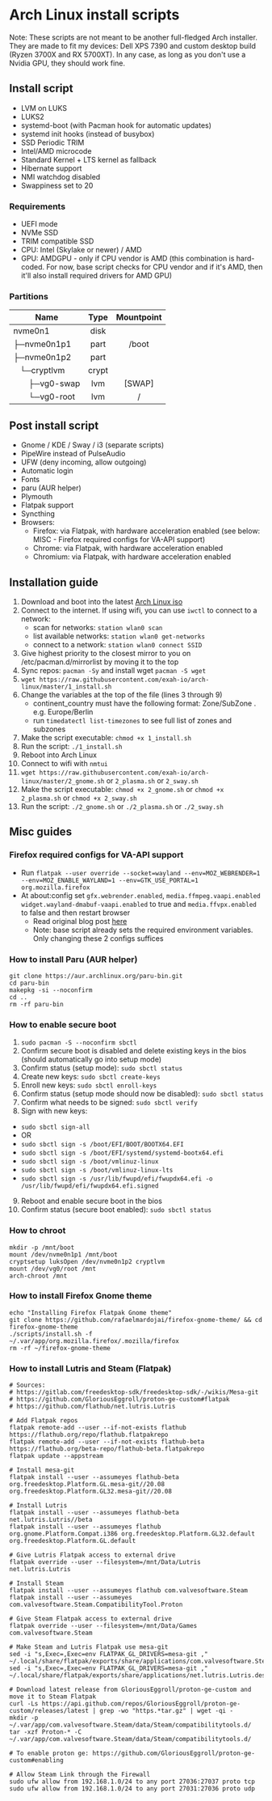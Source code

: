 # Arch Linux install scripts

Note: These scripts are not meant to be another full-fledged Arch installer. They are made to fit my devices: Dell XPS 7390 and custom desktop build (Ryzen 3700X and RX 5700XT). In any case, as long as you don't use a Nvidia GPU, they should work fine.

## Install script

- LVM on LUKS
- LUKS2
- systemd-boot (with Pacman hook for automatic updates)
- systemd init hooks (instead of busybox)
- SSD Periodic TRIM
- Intel/AMD microcode
- Standard Kernel + LTS kernel as fallback
- Hibernate support
- NMI watchdog disabled
- Swappiness set to 20

### Requirements

- UEFI mode
- NVMe SSD
- TRIM compatible SSD
- CPU: Intel (Skylake or newer) / AMD
- GPU: AMDGPU - only if CPU vendor is AMD (this combination is hard-coded. For now, base script checks for CPU vendor and if it's AMD, then it'll also install required drivers for AMD GPU)

### Partitions

| Name                                                 | Type  | Mountpoint |
| ---------------------------------------------------- | :---: | :--------: |
| nvme0n1                                              | disk  |            |
| ├─nvme0n1p1                                          | part  |   /boot    |
| ├─nvme0n1p2                                          | part  |            |
| &nbsp;&nbsp;&nbsp;└─cryptlvm                         | crypt |            |
| &nbsp;&nbsp;&nbsp;&nbsp;&nbsp;&nbsp;&nbsp;├─vg0-swap |  lvm  |   [SWAP]   |
| &nbsp;&nbsp;&nbsp;&nbsp;&nbsp;&nbsp;&nbsp;└─vg0-root |  lvm  |     /      |

## Post install script

- Gnome / KDE / Sway / i3 (separate scripts)
- PipeWire instead of PulseAudio
- UFW (deny incoming, allow outgoing)
- Automatic login
- Fonts
- paru (AUR helper)
- Plymouth
- Flatpak support
- Syncthing
- Browsers:
  - Firefox: via Flatpak, with hardware acceleration enabled (see below: MISC - Firefox required configs for VA-API support)
  - Chrome: via Flatpak, with hardware acceleration enabled
  - Chromium: via Flatpak, with hardware acceleration enabled

## Installation guide

1. Download and boot into the latest [Arch Linux iso](https://www.archlinux.org/download/)
2. Connect to the internet. If using wifi, you can use `iwctl` to connect to a network:
   - scan for networks: `station wlan0 scan`
   - list available networks: `station wlan0 get-networks`
   - connect to a network: `station wlan0 connect SSID`
3. Give highest priority to the closest mirror to you on /etc/pacman.d/mirrorlist by moving it to the top
4. Sync repos: `pacman -Sy` and install wget `pacman -S wget`
5. `wget https://raw.githubusercontent.com/exah-io/arch-linux/master/1_install.sh`
6. Change the variables at the top of the file (lines 3 through 9)
   - continent_country must have the following format: Zone/SubZone . e.g. Europe/Berlin
   - run `timedatectl list-timezones` to see full list of zones and subzones
7. Make the script executable: `chmod +x 1_install.sh`
8. Run the script: `./1_install.sh`
9. Reboot into Arch Linux
10. Connect to wifi with `nmtui`
11. `wget https://raw.githubusercontent.com/exah-io/arch-linux/master/2_gnome.sh` or `2_plasma.sh` or `2_sway.sh`
12. Make the script executable: `chmod +x 2_gnome.sh` or `chmod +x 2_plasma.sh` or `chmod +x 2_sway.sh`
13. Run the script: `./2_gnome.sh` or `./2_plasma.sh` or `./2_sway.sh`

## Misc guides

### Firefox required configs for VA-API support

- Run `flatpak --user override --socket=wayland --env=MOZ_WEBRENDER=1 --env=MOZ_ENABLE_WAYLAND=1 --env=GTK_USE_PORTAL=1 org.mozilla.firefox`
- At about:config set `gfx.webrender.enabled`, `media.ffmpeg.vaapi.enabled` `widget.wayland-dmabuf-vaapi.enabled` to true and `media.ffvpx.enabled` to false and then restart browser
  - Read original blog post [here](https://mastransky.wordpress.com/2020/06/03/firefox-on-fedora-finally-gets-va-api-on-wayland/)
  - Note: base script already sets the required environment variables. Only changing these 2 configs suffices

### How to install Paru (AUR helper)

```
git clone https://aur.archlinux.org/paru-bin.git
cd paru-bin
makepkg -si --noconfirm
cd ..
rm -rf paru-bin
```

### How to enable secure boot

1. `sudo pacman -S --noconfirm sbctl`
2. Confirm secure boot is disabled and delete existing keys in the bios (should automatically go into setup mode)
3. Confirm status (setup mode): `sudo sbctl status`
4. Create new keys: `sudo sbctl create-keys`
5. Enroll new keys: `sudo sbctl enroll-keys`
6. Confirm status (setup mode should now be disabled): `sudo sbctl status`
7. Confirm what needs to be signed: `sudo sbctl verify`
8. Sign with new keys:

- `sudo sbctl sign-all`
- OR
- `sudo sbctl sign -s /boot/EFI/BOOT/BOOTX64.EFI`
- `sudo sbctl sign -s /boot/EFI/systemd/systemd-bootx64.efi`
- `sudo sbctl sign -s /boot/vmlinuz-linux`
- `sudo sbctl sign -s /boot/vmlinuz-linux-lts`
- `sudo sbctl sign -s /usr/lib/fwupd/efi/fwupdx64.efi -o /usr/lib/fwupd/efi/fwupdx64.efi.signed`

9. Reboot and enable secure boot in the bios
10. Confirm status (secure boot enabled): `sudo sbctl status`

### How to chroot

```
mkdir -p /mnt/boot
mount /dev/nvme0n1p1 /mnt/boot
cryptsetup luksOpen /dev/nvme0n1p2 cryptlvm
mount /dev/vg0/root /mnt
arch-chroot /mnt
```

### How to install Firefox Gnome theme

```
echo "Installing Firefox Flatpak Gnome theme"
git clone https://github.com/rafaelmardojai/firefox-gnome-theme/ && cd firefox-gnome-theme
./scripts/install.sh -f ~/.var/app/org.mozilla.firefox/.mozilla/firefox
rm -rf ~/firefox-gnome-theme
```

### How to install Lutris and Steam (Flatpak)

```
# Sources:
# https://gitlab.com/freedesktop-sdk/freedesktop-sdk/-/wikis/Mesa-git
# https://github.com/GloriousEggroll/proton-ge-custom#flatpak
# https://github.com/flathub/net.lutris.Lutris

# Add Flatpak repos
flatpak remote-add --user --if-not-exists flathub https://flathub.org/repo/flathub.flatpakrepo
flatpak remote-add --user --if-not-exists flathub-beta https://flathub.org/beta-repo/flathub-beta.flatpakrepo
flatpak update --appstream

# Install mesa-git
flatpak install --user --assumeyes flathub-beta org.freedesktop.Platform.GL.mesa-git//20.08 org.freedesktop.Platform.GL32.mesa-git//20.08

# Install Lutris
flatpak install --user --assumeyes flathub-beta net.lutris.Lutris//beta
flatpak install --user --assumeyes flathub org.gnome.Platform.Compat.i386 org.freedesktop.Platform.GL32.default org.freedesktop.Platform.GL.default

# Give Lutris Flatpak access to external drive
flatpak override --user --filesystem=/mnt/Data/Lutris net.lutris.Lutris

# Install Steam
flatpak install --user --assumeyes flathub com.valvesoftware.Steam
flatpak install --user --assumeyes com.valvesoftware.Steam.CompatibilityTool.Proton

# Give Steam Flatpak access to external drive
flatpak override --user --filesystem=/mnt/Data/Games com.valvesoftware.Steam

# Make Steam and Lutris Flatpak use mesa-git
sed -i "s,Exec=,Exec=env FLATPAK_GL_DRIVERS=mesa-git ," ~/.local/share/flatpak/exports/share/applications/com.valvesoftware.Steam.desktop
sed -i "s,Exec=,Exec=env FLATPAK_GL_DRIVERS=mesa-git ," ~/.local/share/flatpak/exports/share/applications/net.lutris.Lutris.desktop

# Download latest release from GloriousEggroll/proton-ge-custom and move it to Steam Flatpak
curl -Ls https://api.github.com/repos/GloriousEggroll/proton-ge-custom/releases/latest | grep -wo "https.*tar.gz" | wget -qi -
mkdir -p ~/.var/app/com.valvesoftware.Steam/data/Steam/compatibilitytools.d/
tar -xzf Proton-* -C ~/.var/app/com.valvesoftware.Steam/data/Steam/compatibilitytools.d/

# To enable proton ge: https://github.com/GloriousEggroll/proton-ge-custom#enabling

# Allow Steam Link through the Firewall
sudo ufw allow from 192.168.1.0/24 to any port 27036:27037 proto tcp
sudo ufw allow from 192.168.1.0/24 to any port 27031:27036 proto udp
```
